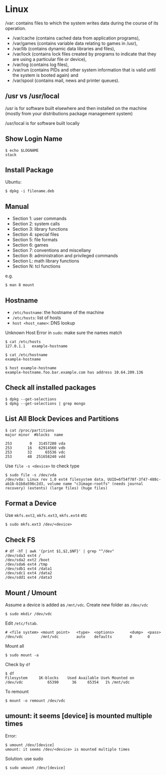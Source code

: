 Linux
=====

/var: contains files to which the system writes data during the course of its operation.

* /var/cache (contains cached data from application programs), 
* /var/games (contains variable data relating to games in /usr), 
* /var/lib (contains dynamic data libraries and files), 
* /var/lock (contains lock files created by programs to indicate that they are using a particular file or device), 
* /var/log (contains log files), 
* /var/run (contains PIDs and other system information that is valid until the system is booted again) and 
* /var/spool (contains mail, news and printer queues).

/usr vs /usr/local
------------------

/usr is for software built elsewhere and then installed on the machine (mostly from your distributions package management system) 


/usr/local is for software built locally 


Show Login Name
---------------

    $ echo $LOGNAME
    stack

Install Package
---------------

Ubuntu:

    $ dpkg -i filename.deb


Manual
------

* Section 1: user commands 
* Section 2: system calls 
* Section 3: library functions
* Section 4: special files
* Section 5: file formats
* Section 6: games
* Section 7: conventions and miscellany
* Section 8: administration and privileged commands
* Section L: math library functions
* Section N: tcl functions

e.g.

    $ man 8 mount


Hostname
--------

* ``/etc/hostname``: the hostname of the machine
* ``/etc/hosts``: list of hosts
* ``host <host_name>``: DNS lookup

Unknown Host Error in ``sudo``: make sure the names match

    $ cat /etc/hosts
    127.0.1.1   example-hostname

    $ cat /etc/hostname
    example-hostname

    $ host example-hostname
    example-hostname.foo.bar.example.com has address 10.64.209.136

Check all installed packages
-----------------------------

    $ dpkg --get-selections
    $ dpkg --get-selections | grep mongo


List All Block Devices and Partitions
-------------------------------------

    $ cat /proc/partitions
    major minor  #blocks  name

    253        0   31457280 vda
    253       16   62914560 vdb
    253       32      65536 vdc
    253       48  251658240 vdd

Use ``file -s <device>`` to check type

    $ sudo file -s /dev/vda
    /dev/vda: Linux rev 1.0 ext4 filesystem data, UUID=6f54f78f-3f47-488c-ab1b-b1b8a596c2d3, volume name "c3image-rootfs" (needs journal recovery) (extents) (large files) (huge files)

Format a Device
---------------

Use ``mkfs.ext2``, ``mkfs.ext3``, ``mkfs.ext4`` etc

    $ sudo mkfs.ext3 /dev/<device>

Check FS
--------

    # df -hT | awk '{print $1,$2,$NF}' | grep "^/dev"
    /dev/sda3 ext4 /
    /dev/sda2 ext2 /boot
    /dev/sda6 ext4 /tmp
    /dev/sdb1 ext4 /data1
    /dev/sdc1 ext4 /data2
    /dev/sdd1 ext4 /data3

Mount / Umount
--------------

Assume a device is added as ``/mnt/vdc``. Create new folder as ``/dev/vdc``

    $ sudo mkdir /dev/vdc 

Edit ``/etc/fstab``.

    # <file system> <mount point>   <type>  <options>       <dump>  <pass>
    /dev/vdc        /mnt/vdc        auto    defaults        0       0

Mount all

    $ sudo mount -a

Check by ``df``

    $ df
    Filesystem     1K-blocks    Used Available Use% Mounted on
    /dev/vdc           65390      36     65354   1% /mnt/vdc


To remount

    $ mount -o remount /dev/vdc

umount: it seems [device] is mounted multiple times
---------------------------------------------------

Error: 

    $ umount /dev/[device] 
    umount: it seems /dev/<device> is mounted multiple times

Solution: use sudo

    $ sudo umount /dev/[device]
